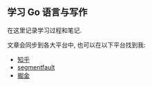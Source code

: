 ## 学习 Go 语言与写作

在这里记录学习过程和笔记.

文章会同步到各大平台中, 也可以在以下平台找到我:

- [知乎](https://www.zhihu.com/people/shuai-qi-mao-mi-11/posts)
- [segmentfault](https://segmentfault.com/u/shuaiqimao/articles)
- [掘金](https://juejin.im/user/5d6a5f8bf265da03ad1467dc/posts)
